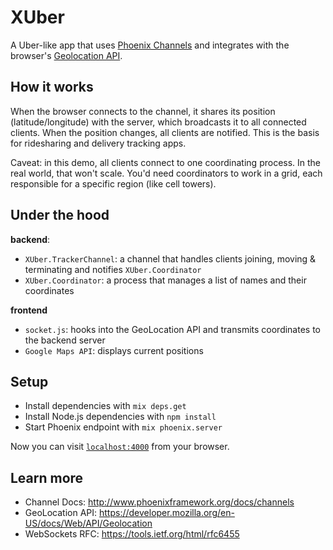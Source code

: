 # XUber

A Uber-like app that uses [Phoenix Channels](http://www.phoenixframework.org/docs/channels) and integrates with the browser's [Geolocation API](https://developer.mozilla.org/en-US/docs/Web/API/Geolocation).

## How it works

When the browser connects to the channel, it shares its position (latitude/longitude) with the server, which broadcasts it to all connected clients. When the position changes, all clients are notified. This is the basis for ridesharing and delivery tracking apps.

Caveat: in this demo, all clients connect to one coordinating process. In the real world, that won't scale. You'd need coordinators to work in a grid, each responsible for a specific region (like cell towers).

## Under the hood

**backend**:

- `XUber.TrackerChannel`: a channel that handles clients joining, moving & terminating and notifies `XUber.Coordinator`
- `XUber.Coordinator`: a process that manages a list of names and their coordinates

**frontend**

- `socket.js`: hooks into the GeoLocation API and transmits coordinates to the backend server
- `Google Maps API`: displays current positions


## Setup

  * Install dependencies with `mix deps.get`
  * Install Node.js dependencies with `npm install`
  * Start Phoenix endpoint with `mix phoenix.server`

Now you can visit [`localhost:4000`](http://localhost:4000) from your browser.

## Learn more

  * Channel Docs: http://www.phoenixframework.org/docs/channels
  * GeoLocation API: https://developer.mozilla.org/en-US/docs/Web/API/Geolocation
  * WebSockets RFC: https://tools.ietf.org/html/rfc6455
